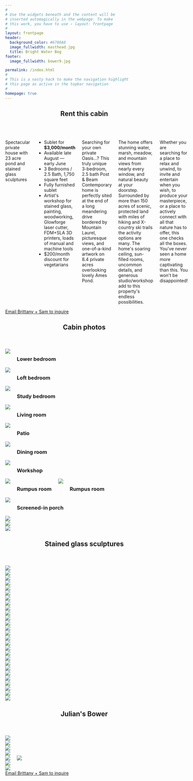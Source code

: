 ```yaml
---
#
# Use the widgets beneath and the content will be
# inserted automagically in the webpage. To make
# this work, you have to use › layout: frontpage
#
layout: frontpage
header:
  background_color: #6780A8
  image_fullwidth: masthead.jpg
  title: Bright Water Bog
footer:
  image_fullwidth: bower9.jpg

permalink: /index.html
#
# This is a nasty hack to make the navigation highlight
# this page as active in the topbar navigation
#
homepage: true
---
```


<article>
  <header> <span itemprop="name">
      <h1 class="row">Rent this cabin</h1>
    </span></header>
  
  <div class="row">
    <div class="medium-8 columns">
      <p class="teaser">Spectacular private house with 23 acre pond and stained glass sculptures</p>
      <ul>
        <li>Sublet for <b>$3,000/month</b></li>
        <li>Available late August — early June</li>
        <li>3 Bedrooms / 2.5 Bath, 1,750 square feet</li>
        <li>Fully furnished sublet</li>
        <li>Artist's workshop for stained glass, painting, woodworking, Glowforge laser cutter, FDM+SLA 3D printers, loads of manual
          and machine tools</li>
        <li>$200/month discount for vegetarians</li>
      </ul>
      <p>Searching for your own private Oasis...? This truly unique 3-bedroom, 2.5 bath Post & Beam Contemporary home is perfectly sited at the end of a long meandering drive bordered by Mountain Laurel, picturesque views, and one-of-a-kind artwork on 8.4 private acres overlooking lovely Ames Pond.</p>
      <p>The home offers stunning water, marsh, meadow, and mountain views from nearly every window, and natural beauty at your doorstep.  Surrounded by more than 150 acres of scenic, protected land with miles of hiking and X-country ski trails the activity options are many.  The home's soaring ceiling, sun-filled rooms, uncommon details, and generous studio/workshop add to this property's endless possibilities. </p>
      <p>Whether you are searching for a place to relax and unwind, to invite and entertain when you wish, to produce your masterpiece, or a place to actively connect with all that nature has to offer, this one checks all the boxes.  You've never seen a home more captivating than this.  You won't be disappointed!</p>
    </div><!-- /.medium-8.columns -->
    <div class="medium-4 columns">
      <a href="{{ site.urlimg }}cabin12.jpg" data-pswp-width="2000" data-pswp-height="1500"><img class="lightbox" class="" src="{{ site.urlimg }}cabin12.jpg" alt=""></a>
      <a href="{{ site.urlimg }}cabin8.jpg" data-pswp-width="2000" data-pswp-height="1500"><img class="lightbox" class="t30" src="{{ site.urlimg }}cabin8.jpg" alt=""></a>
      <a href="{{ site.urlimg }}cabin3.jpg" data-pswp-width="2000" data-pswp-height="1125"><img class="lightbox" class="t30" src="{{ site.urlimg }}cabin3.jpg" alt=""></a>
    </div><!-- /.medium-4.columns -->
  </div>

</article>

<div class="row t60 b60">
    <div class="small-12 text-center columns">
        <a class="button large radius" href="mailto:brightwaterbog@conesus.com?subject=Renting%20711%20Wendell&cc=brittany.janis@gmail.com">Email Brittany + Sam to inquire</a>
    </div><!-- /.small-12.columns -->
</div><!-- /.row -->

<article>
  <header class="row"> <span itemprop="name">
      <h1>Cabin photos</h1>
    </span></header>

  <div class="row">
    <div class="medium-4 columns t30">
      <a href="{{ site.urlimg }}cabin5.jpg" data-pswp-width="2000" data-pswp-height="1500"><img src="{{ site.urlimg }}thumbnails/cabin5.jpg"></a>
      <h3 class="caption">Lower bedroom</h3>
    </div><!-- /.medium-4.columns -->
    <div class="medium-4 columns t30">
      <a href="{{ site.urlimg }}cabin6.jpg" data-pswp-width="2000" data-pswp-height="1500"><img src="{{ site.urlimg }}thumbnails/cabin6.jpg"></a>
      <h3 class="caption">Loft bedroom</h3>
    </div><!-- /.medium-4.columns -->
    <div class="medium-4 columns t30">
      <a href="{{ site.urlimg }}cabin7.jpg" data-pswp-width="2000" data-pswp-height="1500"><img src="{{ site.urlimg }}thumbnails/cabin7.jpg"></a>
      <h3 class="caption">Study bedroom</h3>
    </div><!-- /.medium-4.columns -->
  </div><!-- /.row -->

  <div class="row">
    <div class="medium-4 columns t30">
      <a href="{{ site.urlimg }}cabin2.jpg" data-pswp-width="1500" data-pswp-height="2000"><img src="{{ site.urlimg }}thumbnails/cabin2.jpg"></a>
      <h3 class="caption">Living room</h3>
    </div><!-- /.medium-4.columns -->
    <div class="medium-8 columns t30">
      <a href="{{ site.urlimg }}cabin3.jpg" data-pswp-width="2000" data-pswp-height="1125"><img src="{{ site.urlimg }}thumbnails/cabin3.jpg"></a>
      <h3 class="caption">Patio</h3>
    </div><!-- /.medium-8.columns -->
  </div><!-- /.row -->

  <div class="row">
    <div class="medium-8 columns t30">
      <a href="{{ site.urlimg }}cabin9.jpg" data-pswp-width="2000" data-pswp-height="1500"><img src="{{ site.urlimg }}thumbnails/cabin9.jpg"></a>
      <h3 class="caption">Dining room</h3>
    </div><!-- /.medium-4.columns -->
    <div class="medium-4 columns t30">
      <a href="{{ site.urlimg }}cabin4.jpg" data-pswp-width="1500" data-pswp-height="2000"><img src="{{ site.urlimg }}thumbnails/cabin4.jpg"></a>
      <h3 class="caption">Workshop</h3>
    </div><!-- /.medium-4.columns -->
  </div><!-- /.row -->

  <div class="row">
    <div class="medium-4 columns t30">
      <a href="{{ site.urlimg }}cabin1.jpg" data-pswp-width="2000" data-pswp-height="1500"><img src="{{ site.urlimg }}thumbnails/cabin1.jpg"></a>
      <h3 class="caption">Rumpus room</h3>
      <a href="{{ site.urlimg }}cabin1.jpg" data-pswp-width="2000" data-pswp-height="1500"><img src="{{ site.urlimg }}thumbnails/cabin1.jpg" class="t30"></a>
      <h3 class="caption">Rumpus room</h3>
    </div><!-- /.medium-4.columns -->
    <div class="medium-8 columns t30">
      <a href="{{ site.urlimg }}cabin8.jpg" data-pswp-width="2000" data-pswp-height="1500"><img class="lightbox" class="t30" data-caption="Screened-in porch" src="{{ site.urlimg }}thumbnails/cabin8.jpg"></a>
      <h3 class="caption">Screened-in porch</h3>
    </div><!-- /.medium-4.columns -->
  </div><!-- /.row -->

  <div class="row">
    <div class="medium-4 columns t30">
      <a href="{{ site.urlimg }}cabin10.jpg" data-pswp-width="2000" data-pswp-height="1500"><img src="{{ site.urlimg }}thumbnails/cabin10.jpg"></a>
    </div><!-- /.medium-4.columns -->
    <div class="medium-4 columns t30">
      <a href="{{ site.urlimg }}cabin11.jpg" data-pswp-width="2000" data-pswp-height="1500"><img src="{{ site.urlimg }}thumbnails/cabin11.jpg"></a>
    </div><!-- /.medium-4.columns -->
    <div class="medium-4 columns t30">
      <a href="{{ site.urlimg }}cabin12.jpg" data-pswp-width="2000" data-pswp-height="1500"><img src="{{ site.urlimg }}thumbnails/cabin12.jpg"></a>
    </div><!-- /.medium-4.columns -->
  </div><!-- /.row -->
</article>

<article>
  <header class="row"> <span itemprop="name">
      <h1>Stained glass sculptures</h1>
    </span></header>

  <div class="row">
    <div class="medium-4 columns t30">
      <a href="{{ site.urlimg }}art3.jpg" data-pswp-width="2000" data-pswp-height="1500"><img src="{{ site.urlimg }}thumbnails/art3.jpg"></a>
    </div><!-- /.medium-4.columns -->
    <div class="medium-4 columns t30">
      <a href="{{ site.urlimg }}art1.jpg" data-pswp-width="2000" data-pswp-height="1500"><img src="{{ site.urlimg }}thumbnails/art1.jpg"></a>
    </div><!-- /.medium-4.columns -->
    <div class="medium-4 columns t30">
      <a href="{{ site.urlimg }}art2.jpg" data-pswp-width="1500" data-pswp-height="2000"><img src="{{ site.urlimg }}thumbnails/art2.jpg"></a>
    </div><!-- /.medium-4.columns -->
  </div><!-- /.row -->

  <div class="row">
    <div class="medium-12 columns t30">
      <a href="{{ site.urlimg }}art4.jpg" data-pswp-width="2000" data-pswp-height="1500"><img src="{{ site.urlimg }}art4.jpg"></a>
    </div><!-- /.medium-8.columns -->
  </div>
  
  <div class="row">
    <div class="medium-4 columns t30">
      <a href="{{ site.urlimg }}art7.jpg" data-pswp-width="1500" data-pswp-height="2000"><img src="{{ site.urlimg }}thumbnails/art7.jpg"></a>
    </div><!-- /.medium-4.columns -->
    <div class="medium-4 columns t30">
      <a href="{{ site.urlimg }}art8.jpg" data-pswp-width="1500" data-pswp-height="2000"><img src="{{ site.urlimg }}thumbnails/art8.jpg"></a>
    </div><!-- /.medium-4.columns -->
    <div class="medium-4 columns t30">
      <a href="{{ site.urlimg }}art9.jpg" data-pswp-width="1500" data-pswp-height="2000"><img src="{{ site.urlimg }}thumbnails/art9.jpg"></a>
    </div><!-- /.medium-4.columns -->
  </div><!-- /.row -->

  <div class="row">
    <div class="medium-6 columns t30">
      <a href="{{ site.urlimg }}art5.jpg" data-pswp-width="1500" data-pswp-height="2000"><img src="{{ site.urlimg }}thumbnails/art5.jpg"></a>
    </div>
    <div class="medium-6 columns t30">
      <a href="{{ site.urlimg }}art6.jpg" data-pswp-width="1500" data-pswp-height="2000"><img src="{{ site.urlimg }}thumbnails/art6.jpg"></a>
    </div><!-- /.medium-4.columns -->
  </div><!-- /.row -->

  <div class="row">
    <div class="medium-4 columns t30">
      <a href="{{ site.urlimg }}art10.jpg" data-pswp-width="1500" data-pswp-height="2000"><img src="{{ site.urlimg }}thumbnails/art10.jpg"></a>
    </div><!-- /.medium-4.columns -->
    <div class="medium-4 columns t30">
      <a href="{{ site.urlimg }}art11.jpg" data-pswp-width="1500" data-pswp-height="2000"><img src="{{ site.urlimg }}thumbnails/art11.jpg"></a>
    </div><!-- /.medium-4.columns -->
    <div class="medium-4 columns t30">
      <a href="{{ site.urlimg }}art12.jpg" data-pswp-width="1500" data-pswp-height="2000"><img src="{{ site.urlimg }}thumbnails/art12.jpg"></a>
    </div><!-- /.medium-4.columns -->
  </div><!-- /.row -->

  <div class="row">
    <div class="medium-4 columns t30">
      <a href="{{ site.urlimg }}art13.jpg" data-pswp-width="1500" data-pswp-height="2000"><img src="{{ site.urlimg }}thumbnails/art13.jpg"></a>
    </div><!-- /.medium-4.columns -->
    <div class="medium-4 columns t30">
      <a href="{{ site.urlimg }}art14.jpg" data-pswp-width="1500" data-pswp-height="2000"><img src="{{ site.urlimg }}thumbnails/art14.jpg"></a>
    </div><!-- /.medium-4.columns -->
    <div class="medium-4 columns t30">
      <a href="{{ site.urlimg }}art15.jpg" data-pswp-width="1500" data-pswp-height="2000"><img src="{{ site.urlimg }}thumbnails/art15.jpg"></a>
    </div><!-- /.medium-4.columns -->
  </div><!-- /.row -->
  
  <div class="row">
    <div class="medium-4 columns t30">
      <a href="{{ site.urlimg }}art16.jpg" data-pswp-width="1500" data-pswp-height="2000"><img src="{{ site.urlimg }}thumbnails/art16.jpg"></a>
    </div><!-- /.medium-4.columns -->
    <div class="medium-4 columns t30">
      <a href="{{ site.urlimg }}art17.jpg" data-pswp-width="1500" data-pswp-height="2000"><img src="{{ site.urlimg }}thumbnails/art17.jpg"></a>
    </div><!-- /.medium-4.columns -->
    <div class="medium-4 columns t30">
      <a href="{{ site.urlimg }}art18.jpg" data-pswp-width="1500" data-pswp-height="2000"><img src="{{ site.urlimg }}thumbnails/art18.jpg"></a>
    </div><!-- /.medium-4.columns -->
  </div><!-- /.row -->

  <div class="row">
    <div class="medium-4 columns t30">
      <a href="{{ site.urlimg }}art19.jpg" data-pswp-width="1500" data-pswp-height="2000"><img src="{{ site.urlimg }}thumbnails/art19.jpg"></a>
    </div><!-- /.medium-4.columns -->
    <div class="medium-4 columns t30">
      <a href="{{ site.urlimg }}art20.jpg" data-pswp-width="1500" data-pswp-height="2000"><img src="{{ site.urlimg }}thumbnails/art20.jpg"></a>
    </div><!-- /.medium-4.columns -->
    <div class="medium-4 columns t30">
      <a href="{{ site.urlimg }}art21.jpg" data-pswp-width="1500" data-pswp-height="2000"><img src="{{ site.urlimg }}thumbnails/art21.jpg"></a>
    </div><!-- /.medium-4.columns -->
  </div><!-- /.row -->
  
  <div class="row">
    <div class="medium-4 columns t30">
      <a href="{{ site.urlimg }}art22.jpg" data-pswp-width="1500" data-pswp-height="2000"><img src="{{ site.urlimg }}thumbnails/art22.jpg"></a>
    </div><!-- /.medium-4.columns -->
    <div class="medium-4 columns t30">
      <a href="{{ site.urlimg }}art23.jpg" data-pswp-width="1500" data-pswp-height="2000"><img src="{{ site.urlimg }}thumbnails/art23.jpg"></a>
    </div><!-- /.medium-4.columns -->
    <div class="medium-4 columns t30">
      <a href="{{ site.urlimg }}art24.jpg" data-pswp-width="1500" data-pswp-height="2000"><img src="{{ site.urlimg }}thumbnails/art24.jpg"></a>
    </div><!-- /.medium-4.columns -->
  </div><!-- /.row -->
  
  <div class="row">
    <div class="medium-4 columns t30">
      <a href="{{ site.urlimg }}art25.jpg" data-pswp-width="1500" data-pswp-height="2000"><img src="{{ site.urlimg }}thumbnails/art25.jpg"></a>
    </div><!-- /.medium-4.columns -->
    <div class="medium-4 columns t30">
      <a href="{{ site.urlimg }}art26.jpg" data-pswp-width="1500" data-pswp-height="2000"><img src="{{ site.urlimg }}thumbnails/art26.jpg"></a>
    </div><!-- /.medium-4.columns -->
    <div class="medium-4 columns t30">
      <a href="{{ site.urlimg }}art27.jpg" data-pswp-width="1500" data-pswp-height="2000"><img src="{{ site.urlimg }}thumbnails/art27.jpg"></a>
    </div><!-- /.medium-4.columns -->
  </div><!-- /.row -->
  
  
</article>

<article>
  <header class="row"> <span itemprop="name">
      <h1>Julian's Bower</h1>
    </span></header>

  <div class="row">
    <div class="medium-4 columns t30">
      <a href="{{ site.urlimg }}bower7.jpg" data-pswp-width="1500" data-pswp-height="2000"><img src="{{ site.urlimg }}thumbnails/bower7.jpg"></a>
    </div><!-- /.medium-4.columns -->
    <div class="medium-4 columns t30">
      <a href="{{ site.urlimg }}bower2.jpg" data-pswp-width="1500" data-pswp-height="2000"><img src="{{ site.urlimg }}thumbnails/bower2.jpg"></a>
    </div><!-- /.medium-4.columns -->
    <div class="medium-4 columns t30">
      <a href="{{ site.urlimg }}bower3.jpg" data-pswp-width="1500" data-pswp-height="2000"><img src="{{ site.urlimg }}thumbnails/bower3.jpg"></a>
    </div><!-- /.medium-4.columns -->
  </div><!-- /.row -->

  <div class="row">
    <div class="medium-8 columns t30">
      <a href="{{ site.urlimg }}bower4.jpg" data-pswp-width="2000" data-pswp-height="1500"><img src="{{ site.urlimg }}thumbnails/bower4.jpg"></a>
    </div><!-- /.medium-8.columns -->
    <div class="medium-4 columns t30">
      <a href="{{ site.urlimg }}bower5.jpg" data-pswp-width="2000" data-pswp-height="1500"><img src="{{ site.urlimg }}thumbnails/bower5.jpg"></a>
      <a href="{{ site.urlimg }}bower6.jpg" data-pswp-width="2000" data-pswp-height="1500"><img class="lightbox" class="t30" data-caption="Bower 6" src="{{ site.urlimg }}thumbnails/bower6.jpg"></a>
    </div><!-- /.medium-4.columns -->
  </div><!-- /.row -->

  <div class="row">
    <div class="medium-6 columns t30">
      <a href="{{ site.urlimg }}bower1.jpg" data-pswp-width="2000" data-pswp-height="1125"><img src="{{ site.urlimg }}thumbnails/bower1.jpg"></a>
    </div><!-- /.medium-4.columns -->
    <div class="medium-6 columns t30">
      <a href="{{ site.urlimg }}bower8.jpg" data-pswp-width="2000" data-pswp-height="1125"><img src="{{ site.urlimg }}thumbnails/bower8.jpg"></a>
    </div><!-- /.medium-8.columns -->
  </div><!-- /.row -->

</article>

<div class="row t60 b60">
    <div class="small-12 text-center columns">
        <a class="button large radius" href="mailto:brightwaterbog@conesus.com?subject=Renting%20711%20Wendell&cc=brittany.janis@gmail.com">Email Brittany + Sam to inquire</a>
    </div><!-- /.small-12.columns -->
</div><!-- /.row -->
